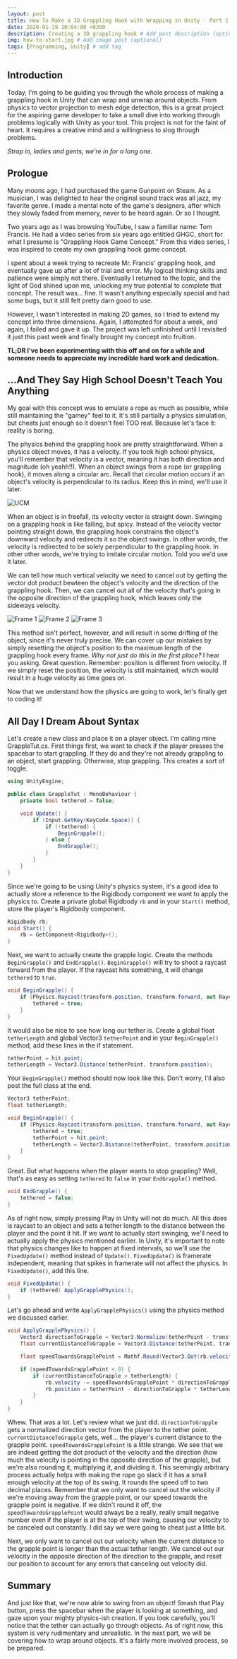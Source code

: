 ```yaml
---
layout: post
title: How To Make a 3D Grappling Hook with Wrapping in Unity - Part 1 (Swinging)
date: 2020-01-19 10:04:00 +0300
description: Creating a 3D grappling hook # Add post description (optional)
img: how-to-start.jpg # Add image post (optional)
tags: [Programming, Unity] # add tag
---
```


## Introduction

Today, I'm going to be guiding you through the whole process of making a grappling hook in Unity that can wrap and unwrap around objects. From physics to vector projection to mesh edge detection, this is a great project for the aspiring game developer to take a small dive into working through problems logically with Unity as your tool. This project is not for the faint of heart. It requires a creative mind and a willingness to slog through problems.

*Strap in, ladies and gents, we're in for a long one.*

## Prologue

Many moons ago, I had purchased the game Gunpoint on Steam. As a musician, I was delighted to hear the original sound track was all jazz, my favorite genre. I made a mental note of the game's designers, after which they slowly faded from memory, never to be heard again. Or so I thought.

Two years ago as I was browsing YouTube, I saw a familiar name: Tom Francis. He had a video series from six years ago entitled GHGC, short for what I presume is "Grappling Hook Game Concept." From this video series, I was inspired to create my own grappling hook game concept.

I spent about a week trying to recreate Mr. Francis' grappling hook, and eventually gave up after a lot of trial and error. My logical thinking skills and patience were simply not there. Eventually I returned to the topic, and the light of God shined upon me, unlocking my true potential to complete that concept. The result was... fine. It wasn't anything especially special and had some bugs, but it still felt pretty darn good to use. 

However, I wasn't interested in making 2D games, so I tried to extend my concept into three dimensions. Again, I attempted for about a week, and again, I failed and gave it up. The project was left unfinished until I revisited it just this past week and finally brought my concept into fruition. 

**TL;DR I've been experimenting with this off and on for a while and someone needs to appreciate my incredible hard work and dedication.**

## ...And They Say High School Doesn't Teach You Anything

My goal with this concept was to emulate a rope as much as possible, while still maintaining the "gamey" feel to it. It's still partially a physics simulation, but cheats just enough so it doesn't feel TOO real. Because let's face it: reality is boring.

The physics behind the grappling hook are pretty straightforward. When a physics object moves, it has a velocity. If you took high school physics, you'll remember that velocity is a vector, meaning it has both direction and magnitude (oh yeahh!!). When an object swings from a rope (or grappling hook), it moves along a circular arc. Recall that circular motion occurs if an object's velocity is perpendicular to its radius. Keep this in mind, we'll use it later.

![UCM]({{site.baseurl}}/assets/img/Uniform-cirular-translation.gif)

When an object is in freefall, its velocity vector is straight down. Swinging on a grappling hook is like falling, but spicy. Instead of the velocity vector pointing straight down, the grappling hook constrains the object's downward velocity and redirects it so the object swings. In other words, the velocity is redirected to be solely perpendicular to the grappling hook. In other other words, we're trying to imitate circular motion. Told you we'd use it later.

We can tell how much vertical velocity we need to cancel out by getting the vector dot product bewteen the object's velocity and the direction of the grappling hook. Then, we can cancel out all of the velocity that's going in the opposite direction of the grappling hook, which leaves only the sideways velocity.

![Frame 1]({{site.baseurl}}/assets/img/tether-1.png)
![Frame 2]({{site.baseurl}}/assets/img/tether-2.png)
![Frame 3]({{site.baseurl}}/assets/img/tether-3-v2.png)

This method isn't perfect, however, and will result in some drifting of the object, since it's never truly precise. We can cover up our mistakes by simply resetting the object's position to the maximum length of the grappling hook every frame. *Why not just do this in the first place?* I hear you asking. Great question. Remember: position is different from velocity. If we simply reset the position, the velocity is still maintained, which would result in a huge velocity as time goes on.

Now that we understand how the physics are going to work, let's finally get to coding it!

## All Day I Dream About Syntax

Let's create a new class and place it on a player object. I'm calling mine GrappleTut.cs. First things first, we want to check if the player presses the spacebar to start grappling. If they do and they're not already grappling to an object, start grappling. Otherwise, stop grappling. This creates a sort of toggle.

```C#
using UnityEngine;

public class GrappleTut : MonoBehaviour {
	private bool tethered = false;

	void Update() {
		if (Input.GetKey(KeyCode.Space)) {
			if (!tethered) {
				BeginGrapple();
			} else {
				EndGrapple();
			}
		}
	}
}
```

Since we're going to be using Unity's physics system, it's a good idea to actually store a reference to the Rigidbody component we want to apply the physics to. Create a private global Rigidbody `rb` and in your `Start()` method, store the player's Rigidbody component.

```C#
Rigidbody rb;
void Start() {
	rb = GetComponent<Rigidbody>();
}
```

Next, we want to actually create the grapple logic. Create the methods `BeginGrapple()` and `EndGrapple()`. `BeginGrapple()` will try to shoot a raycast forward from the player. If the raycast hits something, it will change `tethered` to `true`.

```C#
void BeginGrapple() {
	if (Physics.Raycast(transform.position, transform.forward, out RaycastHit hit, Mathf.Infinity)) {
		tethered = true;
	}
}
```

It would also be nice to see how long our tether is. Create a global float `tetherLength` and global Vector3 `tetherPoint` and in your `BeginGrapple()` method, add these lines in the if statement.

```C#
tetherPoint = hit.point;
tetherLength = Vector3.Distance(tetherPoint, transform.position);
```

Your `BeginGrapple()` method should now look like this. Don't worry, I'll also post the full class at the end.

```C#
Vector3 tetherPoint;
float tetherLength;

void BeginGrapple() {
	if (Physics.Raycast(transform.position, transform.forward, out RaycastHit hit, Mathf.Infinity)) {
		tethered = true;
		tetherPoint = hit.point;
		tetherLength = Vector3.Distance(tetherPoint, transform.position);
	}
}
```

Great. But what happens when the player wants to stop grappling? Well, that's as easy as setting `tethered` to `false` in your `EndGrapple()` method.

```C#
void EndGrapple() {
	tethered = false;
}
```

As of right now, simply pressing Play in Unity will not do much. All this does is raycast to an object and sets a tether length to the distance between the player and the point it hit. If we want to actually start swinging, we'll need to actually apply the physics mentioned earlier. In Unity, it's important to note that physics changes like to happen at fixed intervals, so we'll use the `FixedUpdate()` method instead of `Update()`. `FixedUpdate()` is framerate independent, meaning that spikes in framerate will not affect the physics. In `FixedUpdate()`, add this line.

```C#
void FixedUpdate() {
	if (tethered) ApplyGrapplePhysics();
}
```

Let's go ahead and write `ApplyGrapplePhysics()` using the physics method we discussed earlier.

```C#
void ApplyGrapplePhysics() {
	Vector3 directionToGrapple = Vector3.Normalize(tetherPoint - transform.position);
	float currentDistanceToGrapple = Vector3.Distance(tetherPoint, transform.position);

	float speedTowardsGrapplePoint = Mathf.Round(Vector3.Dot(rb.velocity, directionToGrapple) * 100) / 100;

	if (speedTowardsGrapplePoint < 0) {
		if (currentDistanceToGrapple > tetherLength) {
			rb.velocity -= speedTowardsGrapplePoint * directionToGrapple;
			rb.position = tetherPoint - directionToGrapple * tetherLength;
		}
	}
}
```

Whew. That was a lot. Let's review what we just did. `directionToGrapple` gets a normalized direction vector from the player to the tether point. `currentDistanceToGrapple` gets, well... the player's current distance to the grapple point. `speedTowardsGrapplePoint` is a little strange. We see that we are indeed getting the dot product of the velocity and the direction (how much the velocity is pointing in the opposite direction of the grapple), but we're also rounding it, multiplying it, and dividing it. This seemingly arbitrary process actually helps with making the rope go slack if it has a small enough velocity at the top of its swing. It rounds the speed off to two decimal places. Remember that we only want to cancel out the velocity if we're moving away from the grapple point, or our speed towards the grapple point is negative. If we didn't round it off, the `speedTowardsGrapplePoint` would always be a really, really small negative number even if the player is at the top of their swing, causing our velocity to be canceled out constantly. I did say we were going to cheat just a little bit.

Next, we only want to cancel out our velocity when the current distance to the grapple point is longer than the actual tether length. We cancel out our velocity in the opposite direction of the direction to the grapple, and reset our position to account for any errors that canceling out velocity did.

## Summary

And just like that, we're now able to swing from an object! Smash that Play button, press the spacebar when the player is looking at something, and gaze upon your mighty physics-ish creation. If you look carefully, you'll notice that the tether can actually go through objects. As of right now, this system is very rudimentary and unrealistic. In the next part, we will be covering how to wrap around objects. It's a fairly more involved process, so be prepared.